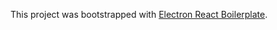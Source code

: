 This project was bootstrapped with [Electron React Boilerplate](https://github.com/electron-react-boilerplate/electron-react-boilerplate).
